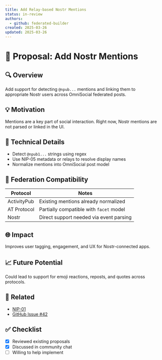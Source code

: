 ```yaml
---
title: Add Relay-based Nostr Mentions
status: in-review
authors:
  - github: federated-builder
created: 2025-03-26
updated: 2025-03-26
---
```


# 📄 Proposal: Add Nostr Mentions

## 🔍 Overview

Add support for detecting `@npub...` mentions and linking them to appropriate Nostr users across OmniSocial federated posts.

## 💡 Motivation

Mentions are a key part of social interaction. Right now, Nostr mentions are not parsed or linked in the UI.

## 🔧 Technical Details

- Detect `@npub1...` strings using regex
- Use NIP-05 metadata or relays to resolve display names
- Normalize mentions into OmniSocial post model

## 🔄 Federation Compatibility

| Protocol     | Notes |
|--------------|-------|
| ActivityPub  | Existing mentions already normalized |
| AT Protocol  | Partially compatible with `facet` model |
| Nostr        | Direct support needed via event parsing |

## 🌐 Impact

Improves user tagging, engagement, and UX for Nostr-connected apps.

## 📈 Future Potential

Could lead to support for emoji reactions, reposts, and quotes across protocols.

## 🔗 Related

- [NIP-01](https://github.com/nostr-protocol/nips/blob/master/01.md)
- [GitHub Issue #42](https://github.com/beitmenotyou-com/omnisocial-hub/issues/42)

## ✅ Checklist

- [x] Reviewed existing proposals
- [x] Discussed in community chat
- [ ] Willing to help implement
